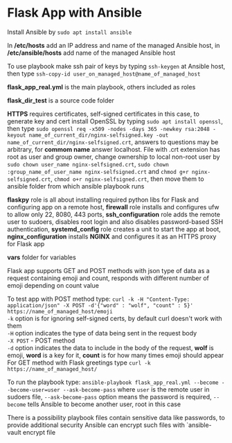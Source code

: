 # Flask App with Ansible

Install Ansible by `sudo apt install ansible`

In **/etc/hosts** add an IP address and name of the managed Ansible host, in **/etc/ansible/hosts** add name of the managed Ansible host<br />

To use playbook make ssh pair of keys by typing `ssh-keygen` at Ansible host, then type `ssh-copy-id user_on_managed_host@name_of_managed_host`<br />

**flask_app_real.yml** is the main playbook, others included as roles<br />

**flask_dir_test** is a source code folder<br />

**HTTPS** requires certificates, self-signed certificates in this case, to generate key and cert install OpenSSL by typing `sudo apt install openssl`, then type `sudo openssl req -x509 -nodes -days 365 -newkey rsa:2048 -keyout name_of_current_dir/nginx-selfsigned.key -out name_of_current_dir/nginx-selfsigned.crt`, answers to questions may be arbitrary, for **commom name** answer localhost. File with .crt extension has root as user and group owner, change ownership to local non-root user by `sudo chown user_name nginx-selfsigned.crt`, `sudo chown :group_name_of_user_name nginx-selfsigned.crt` and `chmod g+r nginx-selfsigned.crt`, `chmod o+r nginx-selfsigned.crt`, then move them to ansible folder from which ansible playbook runs<br />

**flaskpy** role is all about installing required python libs for Flask and configuring app on a remote host, **firewall** role installs and configures ufw to allow only 22, 8080, 443 ports, **ssh_configuration** role adds the remote user to sudoers, disables root login and also disables password-based SSH authentication, **systemd_config** role creates a unit to start the app at boot, **nginx_configuration** installs **NGINX** and configures it as an HTTPS proxy for Flask app<br />

**vars** folder for variables<br />

Flask app supports GET and POST methods with json type of data as a request containing emoji and count, responds with different number of emoji depending on count value<br />

To test app with POST method type: `curl -k -H "Content-Type: application/json" -X POST -d'{"word" : "wolf", "count" : 5}' https://name_of_managed_host/emoji`<br />
`-k` option is for ignoring self-signed certs, by default curl doesn't work with them<br />
`-H` option indicates the type of data being sent in the request body<br />
`-X POST` - POST method<br />
`-d` option indicates the data to include in the body of the request, **wolf** is emoji, **word** is a key for it, **count** is for how many times emoji should appear<br />
For GET method with Flask greetings type `curl -k https://name_of_managed_host/`<br />

To run the playbook type: `ansible-playbook flask_app_real.yml --become --become-user=user --ask-become-pass` where `user` is the remote user in sudoers file, `--ask-become-pass` option means the password is required, `--become` tells Ansible to become another user, root in this case

There is a possibility playbook files contain sensitive data like passwords, to provide additional security Ansible can encrypt such files with `ansible-vault encrypt file
